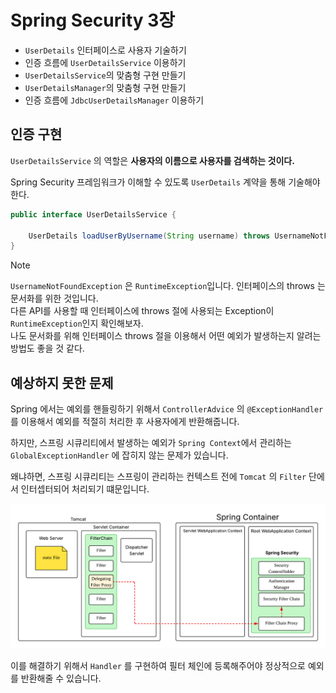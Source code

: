 # Spring Security 3장
- `UserDetails` 인터페이스로 사용자 기술하기
- 인증 흐름에 `UserDetailsService` 이용하기
- `UserDetailsService`의 맞춤형 구현 만들기
- `UserDetailsManager`의 맞춤형 구현 만들기
- 인증 흐름에 `JdbcUserDetailsManager` 이용하기

## 인증 구현
`UserDetailsService` 의 역할은 **사용자의 이름으로 사용자를 검색하는 것이다.**

Spring Security 프레임워크가 이해할 수 있도록 `UserDetails` 계약을 통해 기술해야한다.

```java
public interface UserDetailsService {
    
    UserDetails loadUserByUsername(String username) throws UsernameNotFoundException;
}
```

> [!NOTE]
> `UsernameNotFoundException` 은 `RuntimeException`입니다. 인터페이스의 throws 는 문서화를 위한 것입니다.   
> 다른 API를 사용할 때 인터페이스에 throws 절에 사용되는 Exception이 `RuntimeException`인지 확인해보자.   
> 나도 문서화를 위해 인터페이스 throws 절을 이용해서 어떤 예외가 발생하는지 알려는 방법도 좋을 것 같다.

## 예상하지 못한 문제
Spring 에서는 예외를 핸들링하기 위해서 `ControllerAdvice` 의 `@ExceptionHandler` 를 이용해서 예외를 적절히 처리한 후
사용자에게 반환해줍니다.

하지만, 스프링 시큐리티에서 발생하는 예외가 `Spring Context`에서 관리하는 `GlobalExceptionHandler` 에 잡히지 않는 문제가 있습니다.

왜냐하면, 스프링 시큐리티는 스프링이 관리하는 컨텍스트 전에 `Tomcat` 의 `Filter` 단에서 인터셉터되어 처리되기 떄문입니다.

<img src="./image/Security%20Architecture.png" alt="Security Architecture" width="900px" height="auto">

이를 해결하기 위해서 `Handler` 를 구현하여 필터 체인에 등록해주어야 정상적으로 예외를 반환해줄 수 있습니다.
